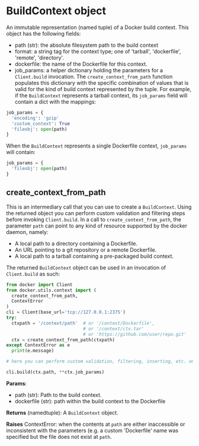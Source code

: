 # BuildContext object
An immutable representation (named tuple) of a Docker build context. This object
has the following fields:
* path (str): the absolute filesystem path to the build context
* format: a string tag for the context type; one of 'tarball', 'dockerfile',
'remote', 'directory'.
* dockerfile: the name of the Dockerfile for this context.
* job_params: a helper dictionary holding the parameters for a `Client.build`
invocation. The `create_context_from_path` function populates this dictionary
with the specific combination of values that is valid for the kind of build
context represented by the tuple. For example, if the `BuildContext` represents
a tarball context, its `job_params` field will contain a dict with the mappings:
```python
job_params = {
  'encoding': 'gzip'
  'custom_context': True
  'fileobj': open(path)
}
```
When the `BuildContext` represents a single Dockerfile context, `job_params`
will contain:
```python
job_params = {
  'fileobj': open(path)
}
```
## create_context_from_path

This is an intermediary call that you can use to create a `BuildContext`. Using
the returned object you can perform custom validation and filtering steps before
invoking `Client.build`. In a call to `create_context_from_path`, the parameter
`path` can point to any kind of resource supported by the docker daemon, namely:
* A local path to a directory containing a Dockerfile.
* An URL pointing to a git repository or a remote Dockerfile.
* A local path to a tarball containing a pre-packaged build context.

The returned `BuildContext` object can be used in an invocation of
`Client.build` as such:
```python
from docker import Client
from docker.utils.context import (
  create_context_from_path,
  ContextError
)
cli = Client(base_url='tcp://127.0.0.1:2375')
try:
  ctxpath = '/context/path'  # or '/context/Dockerfile',
                             # or '/context/ctx.tar'
                             # or 'https://github.com/user/repo.git'
  ctx = create_context_from_path(ctxpath)
except ContextError as e
  print(e.message)

# here you can perform custom validation, filtering, inserting, etc. on 'ctx'

cli.build(ctx.path, **ctx.job_params)
```

**Params**:

* path (str): Path to the build context.
* dockerfile (str): path within the build context to the Dockerfile

**Returns** (namedtuple): A `BuildContext` object.

**Raises** ContextError: when the contents at `path` are either inaccessible or
inconsistent with the parameters (e.g. a custom 'Dockerfile' name was specified
but the file does not exist at `path`.
